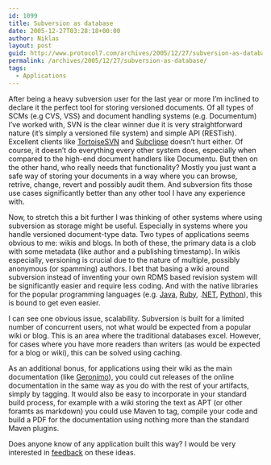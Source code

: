 ```yaml
---
id: 1099
title: Subversion as database
date: 2005-12-27T03:28:18+00:00
author: Niklas
layout: post
guid: http://www.protocol7.com/archives/2005/12/27/subversion-as-database/
permalink: /archives/2005/12/27/subversion-as-database/
tags:
  - Applications
---
```

<div class='microid-46839f5d247cd75ca31b2f0474f7ae23869ff220'>
  <p>
    After being a heavy subversion user for the last year or more I&#8217;m inclined to declare it the perfect tool for storing versioned documents. Of all types of SCMs (e.g CVS, VSS) and document handling systems (e.g. Documentum) I&#8217;ve worked with, SVN is the clear winner due it is very straightforward nature (it&#8217;s simply a versioned file system) and simple API (RESTish). Excellent clients like <a href="http://tortoisesvn.tigris.org/">TortoiseSVN</a> and <a href="http://subclipse.tigris.org/">Subclipse</a> doesn&#8217;t hurt either. Of course, it doesn&#8217;t do everything every other system does, especially when compared to the high-end document handlers like Documentu. But then on the other hand, who really needs that functionality? Mostly you just want a safe way of storing your documents in a way where you can browse, retrive, change, revert and possibly audit them. And subversion fits those use cases significantly better than any other tool I have any experience with.
  </p>
  
  <p>
    Now, to stretch this a bit further I was thinking of other systems where using subversion as storage might be useful. Especially in systems where you handle versioned document-type data. Two types of applications seems obvious to me: wikis and blogs. In both of these, the primary data is a clob with some metadata (like author and a publishing timestamp). In wikis especially, versioning is crucial due to the nature of multiple, possibly anonymous (or spamming) authors. I bet that basing a wiki around subversion instead of inventing your own RDMS based revision system will be significantly easier and require less coding. And with the native libraries for the popular programming languages (e.g. <a href="http://tmate.org/svn/">Java</a>, <a href="http://www.cs.toronto.edu/%7Ejames/svn/ruby_docs.html">Ruby</a>, .<a href="http://www.softec.st/ClrProjects/wiki/SubversionSharp">NET</a>, <a href="http://pysvn.tigris.org/">Python</a>), this is bound to get even easier.
  </p>
  
  <p>
    I can see one obvious issue, scalability. Subversion is built for a limited number of concurrent users, not what would be expected from a popular wiki or blog. This is an area where the traditional databases excel. However, for cases where you have more readers than writers (as would be expected for a blog or wiki), this can be solved using caching.
  </p>
  
  <p>
    As an additional bonus, for applications using their wiki as the main documentation (like <a href="http://opensource2.atlassian.com/confluence/oss/pages/viewpage.action?pageId=1692">Geronimo</a>), you could cut releases of the online documentation in the same way as you do with the rest of your artifacts, simply by tagging. It would also be easy to incorporate in your standard build process, for example with a wiki storing the text as APT (or other foramts as markdown) you could use Maven to tag, compile your code and build a PDF for the documentation using nothing more than the standard Maven plugins.
  </p>
  
  <p>
    Does anyone know of any application built this way? I would be very interested in <a href="mailto:niklas@protocol7.com">feedback</a> on these ideas.
  </p>
</div>